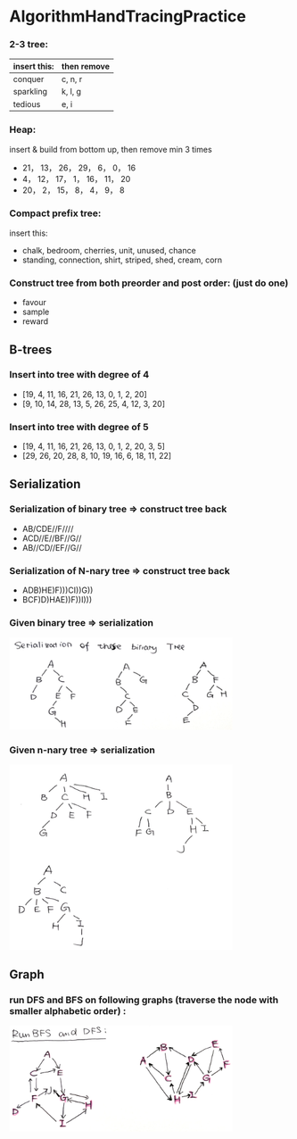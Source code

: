 # AlgorithmHandTracingPractice

### 2-3 tree:
|insert this: |                	then remove|
|---|---|
|conquer      		|	c, n, r|
|sparkling|                      k, l, g|
|tedious|				e, i|

### Heap:
insert & build from bottom up, then remove min 3 times	
- 21， 13， 26， 29， 6， 0， 16
- 4， 12， 17， 1， 16， 11， 20
- 20， 2， 15， 8， 4， 9， 8

### Compact prefix tree:
insert this:

- chalk, bedroom, cherries, unit, unused, chance
- standing, connection, shirt, striped, shed, cream, corn

### Construct tree from both preorder and post order: (just do one) 
- favour
- sample
- reward

## B-trees
### Insert into tree with degree of 4
- [19, 4, 11, 16, 21, 26, 13, 0, 1, 2, 20]
- [9, 10, 14, 28, 13, 5, 26, 25, 4, 12, 3, 20]

### Insert into tree with degree of 5
- [19, 4, 11, 16, 21, 26, 13, 0, 1, 2, 20, 3, 5]
- [29, 26, 20, 28, 8, 10, 19, 16, 6, 18, 11, 22]

## Serialization
### Serialization of binary tree => construct tree back
- AB/CDE//F////
- ACD//E//BF//G//
- AB//CD//EF//G//

### Serialization of N-nary tree => construct tree back
- ADB)HE)F)))CI))G))
- BCF)D)HAE))F))I)))

### Given binary tree => serialization
<img src="https://github.com/mialsy/AlgorithmHandTracingPractice/blob/master/Screen%20Shot%202021-04-25%20at%208.11.27%20PM.png" width="400" title="binary tree">

### Given n-nary tree => serialization
<img src="https://github.com/mialsy/AlgorithmHandTracingPractice/blob/master/Screen%20Shot%202021-04-25%20at%208.10.33%20PM.png" width="400" title="n-nary tree">

## Graph
### run DFS and BFS on following graphs (traverse the node with smaller alphabetic order) : 
<img src="https://github.com/mialsy/AlgorithmHandTracingPractice/blob/master/Screen%20Shot%202021-04-25%20at%208.10.58%20PM.png" width="400" title="graph">

